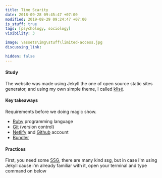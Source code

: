 ```yaml
---
title: Time Scarity
date: 2018-09-28 09:45:47 +07:00
modified: 2019-08-29 09:24:47 +07:00
is_stuff: true
tags: [psychology, sociology]
visibility: 3

image: \assets\img\stuff\limited-access.jpg
discussing_link: 

hidden: false
---
```


#### Study
The website was made using Jekyll the one of open source static sites generator, and using my own simple theme, I called [klisé](https://github.com/piharpi/klise).

#### Key takeaways

Requirements before we doing magic show.

- [Ruby](https://www.ruby-lang.org/en/downloads/) programming language
- [Git](https://git-scm.com) (version control)
- [Netlify](https://netlify.com) and [Github](https://github.com) account
- [Bundler](https://bundler.io)

#### Practices

First, you need some [SSG](https://www.staticgen.com/), there are many kind ssg, but in case i'm using Jekyll cause i'm already familiar with it, open your terminal and type command on below